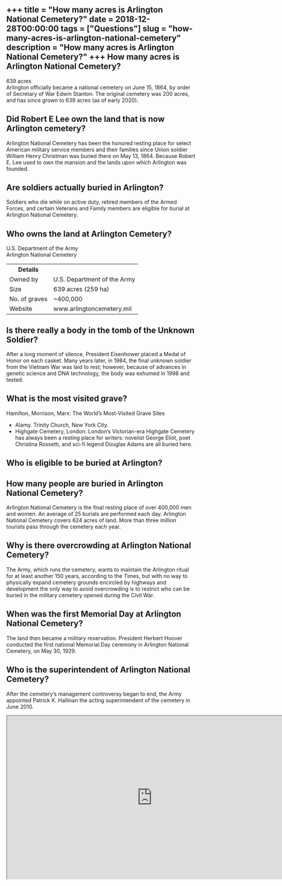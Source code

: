 +++
title = "How many acres is Arlington National Cemetery?"
date = 2018-12-28T00:00:00
tags = ["Questions"]
slug = "how-many-acres-is-arlington-national-cemetery"
description = "How many acres is Arlington National Cemetery?"
+++
How many acres is Arlington National Cemetery?
----------------------------------------------

639 acres  
Arlington officially became a national cemetery on June 15, 1864, by order of Secretary of War Edwin Stanton. The original cemetery was 200 acres, and has since grown to 639 acres (as of early 2020).

Did Robert E Lee own the land that is now Arlington cemetery?
-------------------------------------------------------------

Arlington National Cemetery has been the honored resting place for select American military service members and their families since Union soldier William Henry Christman was buried there on May 13, 1864. Because Robert E. Lee used to own the mansion and the lands upon which Arlington was founded.

Are soldiers actually buried in Arlington?
------------------------------------------

Soldiers who die while on active duty, retired members of the Armed Forces, and certain Veterans and Family members are eligible for burial at Arlington National Cemetery.

Who owns the land at Arlington Cemetery?
----------------------------------------

U.S. Department of the Army  
Arlington National Cemetery

<table><tr><th>Details</th></tr><tr><td>Owned by</td><td>U.S. Department of the Army</td></tr><tr><td>Size</td><td>639 acres (259 ha)</td></tr><tr><td>No. of graves</td><td>~400,000</td></tr><tr><td>Website</td><td>www.arlingtoncemetery.mil</td></tr></table>

Is there really a body in the tomb of the Unknown Soldier?
----------------------------------------------------------

After a long moment of silence, President Eisenhower placed a Medal of Honor on each casket. Many years later, in 1984, the final unknown soldier from the Vietnam War was laid to rest; however, because of advances in genetic science and DNA technology, the body was exhumed in 1998 and tested.

What is the most visited grave?
-------------------------------

Hamilton, Morrison, Marx: The World’s Most-Visited Grave Sites

- Alamy. Trinity Church, New York City.
- Highgate Cemetery, London. London’s Victorian-era Highgate Cemetery has always been a resting place for writers: novelist George Eliot, poet Christina Rossetti, and sci-fi legend Douglas Adams are all buried here.

Who is eligible to be buried at Arlington?
------------------------------------------

How many people are buried in Arlington National Cemetery?
----------------------------------------------------------

Arlington National Cemetery is the final resting place of over 400,000 men and women. An average of 25 burials are performed each day. Arlington National Cemetery covers 624 acres of land. More than three million tourists pass through the cemetery each year.

Why is there overcrowding at Arlington National Cemetery?
---------------------------------------------------------

The Army, which runs the cemetery, wants to maintain the Arlington ritual for at least another 150 years, according to the Times, but with no way to physically expand cemetery grounds encircled by highways and development the only way to avoid overcrowding is to restrict who can be buried in the military cemetery opened during the Civil War.

When was the first Memorial Day at Arlington National Cemetery?
---------------------------------------------------------------

The land then became a military reservation. President Herbert Hoover conducted the first national Memorial Day ceremony in Arlington National Cemetery, on May 30, 1929.

Who is the superintendent of Arlington National Cemetery?
---------------------------------------------------------

After the cemetery’s management controversy began to end, the Army appointed Patrick K. Hallinan the acting superintendent of the cemetery in June 2010.

<iframe allow="accelerometer; autoplay; clipboard-write; encrypted-media; gyroscope; picture-in-picture" allowfullscreen="" class="__youtube_prefs__  epyt-is-override  no-lazyload" data-no-lazy="1" data-origheight="433" data-origwidth="770" data-skipgform_ajax_framebjll="" height="433" id="_ytid_97567" loading="lazy" src="https://www.youtube.com/embed/t3uLFB5IxRk?enablejsapi=1&autoplay=0&cc_load_policy=0&cc_lang_pref=&iv_load_policy=1&loop=0&modestbranding=0&rel=1&fs=1&playsinline=0&autohide=2&theme=dark&color=red&controls=1&" title="YouTube player" width="770"></iframe>